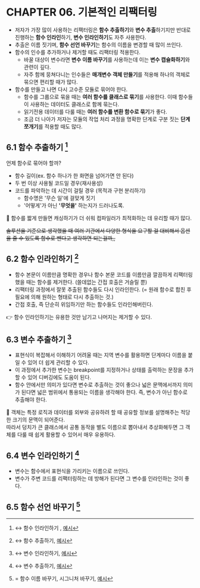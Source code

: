 # CHAPTER 06. 기본적인 리팩터링

* 저자가 가장 많이 사용하는 리팩터링은 **함수 추출하기**와 **변수 추출**하기지만 반대로 진행하는 **함수 인라인**하기, **변수 인라인하기**도 자주 사용한다.   
* 추출은 이름 짓기며, **함수 선언 바꾸기**는 함수의 이름을 변경할 때 많이 쓰인다. 
* 함수의 인수를 추가하거나 제거할 때도 리팩터링 적용한다. 
  * 바꿀 대상이 변수라면 **변수 이름 바꾸기**를 사용하는데 이는 **변수 캡슐화하기**와 관련이 깊다. 
  * 자주 함께 뭉쳐다니는 인수들은 **매개변수 객체 만들기**를 적용해 하나의 객체로 묶으면 편리할 때가 많다. 
* 함수를 만들고 나면 다시 고수준 모듈로 묶어야 한다. 
  * 함수를 그룹으로 묶을 때는 **여러 함수를 클래스로 묶기**를 사용한다. 이때 함수들이 사용하는 데이터도 클래스로 함께 묶는다.
  * 읽기전용 데이터를 다룰 때는 **여러 함수를 변환 함수로 묶기**가 좋다. 
  * 조금 더 나아가 저자는 모듈의 작업 처리 과정을 명확한 단계로 구분 짓는 **단계 쪼개기**를 적용할 때도 많다. 

## 6.1 함수 추출하기 [^1]
언제 함수로 묶어야 할까?
* 함수 길이(ex. 함수 하나가 한 화면을 넘어가면 안 된다)
* 두 번 이상 사용될 코드일 경우(재사용성)
* 코드를 파악하는 데 시간이 걸릴 경우 (목적과 구현 분리하기)
  * 함수명은 '무슨 일'에 걸맞게 짓기
  * '어떻게'가 아닌 **'무엇을'** 하는지가 드러나도록.

🧸 함수를 짧게 만들면 캐싱하기가 더 쉬워 컴파일러가 최적화하는 데 유리할 때가 많다.   

~~솔루션을 기준으로 생각했을 때 여러 기관에서 다양한 형식을 요구할 걸 대비해서 옵션을 줄 수 있도록 함수로 뺀다고 생각하면 되는걸까,,~~

## 6.2 함수 인라인하기 [^2]
* 함수 본문이 이름만큼 명확한 경우나 함수 본문 코드를 이름만큼 깔끔하게 리팩터링했을 때는 함수를 제거한다. (쓸데없는 간접 호출은 거슬릴 뿐)
* 리팩터링 과정에서 잘못 추출된 함수들도 다시 인라인한다. (= 원래 함수로 합친 후 필요에 의해 원하는 형태로 다시 추출하는 것.)
* 간접 호출, 즉 단순히 위임하기만 하는 함수들도 인라인해버린다.    

👉 함수 인라인하기는 유용한 것만 남기고 나머지는 제거할 수 있다.    

## 6.3 변수 추출하기 [^3]
* 표현식이 복잡해서 이해하기 어려울 때는 지역 변수를 활용하면 단계마다 이름을 붙일 수 있어 더 쉽게 관리할 수 있다. 
* 이 과정에서 추가한 변수는 breakpoint를 지정하거나 상태를 출력하는 문장을 추가할 수 있어 디버깅에도 도움이 된다. 
* 함수 안에서만 의미가 있다면 변수로 추출하는 것이 좋으나 넓은 문맥에서까지 의미가 된다면 넓은 범위에서 통용되는 이름을 생각해야 한다. 즉, 변수가 아닌 함수로 추출해야 한다. 

🧸 객체는 특정 로직과 데이터를 외부와 공유하려 할 때 공유할 정보를 설명해주는 적당한 크기의 문맥이 되어준다.   
따라서 덩치가 큰 클래스에서 공통 동작을 별도 이름으로 뽑아내서 추상화해두면 그 객체를 다룰 때 쉽게 활용할 수 있어서 매우 유용하다. 

## 6.4 변수 인라인하기 [^4]
* 변수는 함수에서 표현식을 가리키는 이름으로 쓰인다.
* 변수가 주변 코드를 리팩터링하는 데 방해가 된다면 그 변수를 인라인하는 것이 좋다. 

## 6.5 함수 선언 바꾸기 [^5]

[^1]: ↔ 함수 인라인하기 , [예시](https://refactoring.com/catalog/extractFunction.html)
[^2]: ↔ 함수 추출하기, [예시](https://refactoring.com/catalog/inlineFunction.html)
[^3]: ↔ 변수 인라인하기, [예시](https://refactoring.com/catalog/extractVariable.html)
[^4]: ↔ 변수 추출하기, [예시](https://refactoring.com/catalog/inlineVariable.html)
[^5]: = 함수 이름 바꾸기, 시그니처 바꾸기, [예시](https://refactoring.com/catalog/changeFunctionDeclaration.html)
